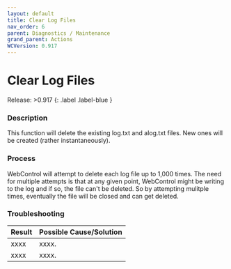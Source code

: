 ```yaml
---
layout: default
title: Clear Log Files
nav_order: 6
parent: Diagnostics / Maintenance
grand_parent: Actions
WCVersion: 0.917
---
```

# Clear Log Files

Release: >0.917
{: .label .label-blue }

### Description

This function will delete the existing log.txt and alog.txt files.  New ones will be created (rather instantaneously).

### Process

WebControl will attempt to delete each log file up to 1,000 times.  The need for multiple attempts is that at any given point, WebControl might be writing to the log and if so, the file can't be deleted.  So by attempting mulitple times, eventually the file will be closed and can get deleted.

### Troubleshooting

|Result   	|Possible Cause/Solution   	|
|---	|---	|
|xxxx   	|xxxx.   	|
|xxxx   	|xxxx.   	|


